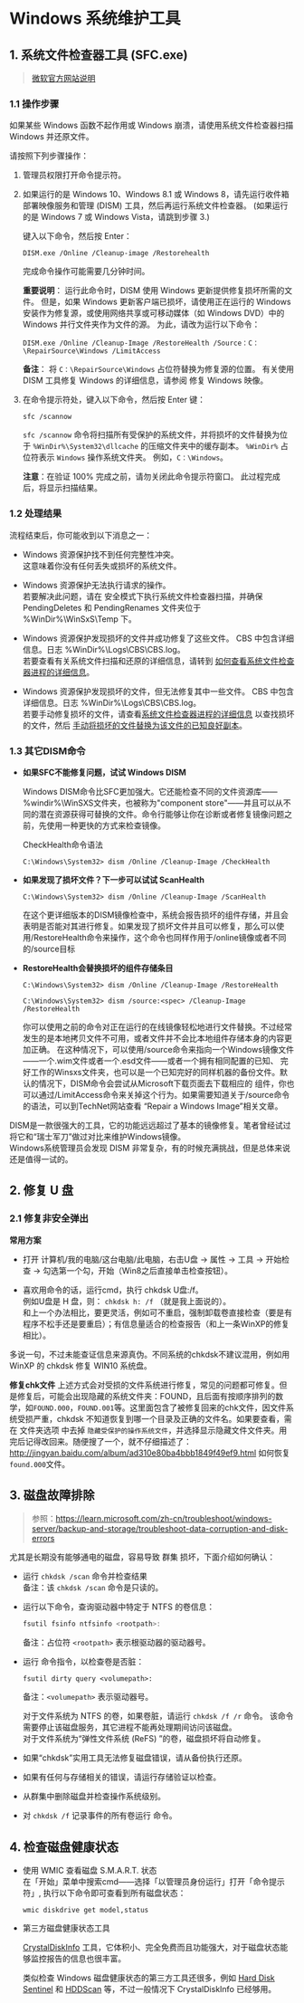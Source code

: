 # Windows 系统维护工具

## 1. 系统文件检查器工具 (SFC.exe) 

> [微软官方网站说明](https://support.microsoft.com/zh-cn/topic/%E4%BD%BF%E7%94%A8%E7%B3%BB%E7%BB%9F%E6%96%87%E4%BB%B6%E6%A3%80%E6%9F%A5%E5%99%A8%E5%B7%A5%E5%85%B7%E4%BF%AE%E5%A4%8D%E4%B8%A2%E5%A4%B1%E6%88%96%E6%8D%9F%E5%9D%8F%E7%9A%84%E7%B3%BB%E7%BB%9F%E6%96%87%E4%BB%B6-79aa86cb-ca52-166a-92a3-966e85d4094e)

### 1.1 操作步骤

如果某些 Windows 函数不起作用或 Windows 崩溃，请使用系统文件检查器扫描 Windows 并还原文件。  

请按照下列步骤操作：

1. 管理员权限打开命令提示符。    

2. 如果运行的是 Windows 10、Windows 8.1 或 Windows 8，请先运行收件箱部署映像服务和管理 (DISM) 工具，然后再运行系统文件检查器。  (如果运行的是 Windows 7 或 Windows Vista，请跳到步骤 3.)  

    键入以下命令，然后按 Enter：

    ```
    DISM.exe /Online /Cleanup-image /Restorehealth
    ```

    完成命令操作可能需要几分钟时间。

    **重要说明**： 运行此命令时，DISM 使用 Windows 更新提供修复损坏所需的文件。 但是，如果 Windows 更新客户端已损坏，请使用正在运行的 Windows 安装作为修复源，或使用网络共享或可移动媒体（如 Windows DVD）中的 Windows 并行文件夹作为文件的源。 为此，请改为运行以下命令：

    ```
    DISM.exe /Online /Cleanup-Image /RestoreHealth /Source：C：\RepairSource\Windows /LimitAccess
    ```

    **备注**： 将 `C：\RepairSource\Windows` 占位符替换为修复源的位置。 有关使用 DISM 工具修复 Windows 的详细信息，请参阅 修复 Windows 映像。

3. 在命令提示符处，键入以下命令，然后按 Enter 键：

    ```
    sfc /scannow
    ```

    `sfc /scannow` 命令将扫描所有受保护的系统文件，并将损坏的文件替换为位于 `%WinDir%\System32\dllcache` 的压缩文件夹中的缓存副本。
    `%WinDir%` 占位符表示 `Windows` 操作系统文件夹。 例如，`C：\Windows`。

    **注意**：在验证 100% 完成之前，请勿关闭此命令提示符窗口。 此过程完成后，将显示扫描结果。

### 1.2 处理结果

流程结束后，你可能收到以下消息之一：

- Windows 资源保护找不到任何完整性冲突。  
  这意味着你没有任何丢失或损坏的系统文件。
  
- Windows 资源保护无法执行请求的操作。  
  若要解决此问题，请在 安全模式下执行系统文件检查器扫描，并确保 PendingDeletes 和 PendingRenames 文件夹位于 %WinDir%\WinSxS\Temp 下。
  
- Windows 资源保护发现损坏的文件并成功修复了这些文件。 CBS 中包含详细信息。日志 %WinDir%\Logs\CBS\CBS.log。  
  若要查看有关系统文件扫描和还原的详细信息，请转到 [如何查看系统文件检查器进程的详细信息](https://support.microsoft.com/zh-cn/topic/%E4%BD%BF%E7%94%A8%E7%B3%BB%E7%BB%9F%E6%96%87%E4%BB%B6%E6%A3%80%E6%9F%A5%E5%99%A8%E5%B7%A5%E5%85%B7%E4%BF%AE%E5%A4%8D%E4%B8%A2%E5%A4%B1%E6%88%96%E6%8D%9F%E5%9D%8F%E7%9A%84%E7%B3%BB%E7%BB%9F%E6%96%87%E4%BB%B6-79aa86cb-ca52-166a-92a3-966e85d4094e#bkmk_cbs_log)。
  
- Windows 资源保护发现损坏的文件，但无法修复其中一些文件。 CBS 中包含详细信息。日志 %WinDir%\Logs\CBS\CBS.log。  
    若要手动修复损坏的文件，请查看[系统文件检查器进程的详细信息](https://support.microsoft.com/zh-cn/topic/%E4%BD%BF%E7%94%A8%E7%B3%BB%E7%BB%9F%E6%96%87%E4%BB%B6%E6%A3%80%E6%9F%A5%E5%99%A8%E5%B7%A5%E5%85%B7%E4%BF%AE%E5%A4%8D%E4%B8%A2%E5%A4%B1%E6%88%96%E6%8D%9F%E5%9D%8F%E7%9A%84%E7%B3%BB%E7%BB%9F%E6%96%87%E4%BB%B6-79aa86cb-ca52-166a-92a3-966e85d4094e#bkmk_cbs_log) 以查找损坏的文件，然后 [手动将损坏的文件替换为该文件的已知良好副本](https://support.microsoft.com/zh-cn/topic/%E4%BD%BF%E7%94%A8%E7%B3%BB%E7%BB%9F%E6%96%87%E4%BB%B6%E6%A3%80%E6%9F%A5%E5%99%A8%E5%B7%A5%E5%85%B7%E4%BF%AE%E5%A4%8D%E4%B8%A2%E5%A4%B1%E6%88%96%E6%8D%9F%E5%9D%8F%E7%9A%84%E7%B3%BB%E7%BB%9F%E6%96%87%E4%BB%B6-79aa86cb-ca52-166a-92a3-966e85d4094e#bkmk_manually_repair)。

### 1.3 其它DISM命令

- **如果SFC不能修复问题，试试 Windows DISM**

  Windows DISM命令比SFC更加强大。它还能检查不同的文件资源库——%windir%\WinSXS文件夹，也被称为"component store"——并且可以从不同的潜在资源获得可替换的文件。命令行能够让你在诊断或者修复镜像问题之前，先使用一种更快的方式来检查镜像。

  CheckHealth命令语法

  ```
  C:\Windows\System32> dism /Online /Cleanup-Image /CheckHealth
  ```
  
- **如果发现了损坏文件？下一步可以试试 ScanHealth**

  ```
  C:\Windows\System32> dism /Online /Cleanup-Image /ScanHealth
  ```

  在这个更详细版本的DISM镜像检查中，系统会报告损坏的组件存储，并且会表明是否能对其进行修复。如果发现了损坏文件并且可以修复，那么可以使用/RestoreHealth命令来操作，这个命令也同样作用于/online镜像或者不同的/source目标

- **RestoreHealth会替换损坏的组件存储条目**

  ```
  C:\Windows\System32> dism /Online /Cleanup-Image /RestoreHealth
  
  C:\Windows\System32> dism /source:<spec> /Cleanup-Image /RestoreHealth
  ```

  你可以使用之前的命令对正在运行的在线镜像轻松地进行文件替换。不过经常发生的是本地拷贝文件不可用，或者文件并不会比本地组件存储本身的内容更加正确。 在这种情况下，可以使用/source命令来指向一个Windows镜像文件——一个.wim文件或者一个.esd文件——或者一个拥有相同配置的已知、 完好工作的Winsxs文件夹，也可以是一个已知完好的同样机器的备份文件。默认的情况下，DISM命令会尝试从Microsoft下载页面去下载相应的 组件，你也可以通过/LimitAccess命令来关掉这个行为。如果需要知道关于/source命令的语法，可以到TechNet网站查看 “Repair a Windows Image”相关文章。

DISM是一款很强大的工具，它的功能远远超过了基本的镜像修复。笔者曾经试过将它和“瑞士军刀”做过对比来维护Windows镜像。  
Windows系统管理员会发现 DISM 非常复杂，有的时候充满挑战，但是总体来说还是值得一试的。

## 2. 修复 U 盘

### 2.1 修复非安全弹出

**常用方案**

- 打开 计算机/我的电脑/这台电脑/此电脑，右击U盘 → 属性 → 工具 → 开始检查 → 勾选第一个勾，开始（Win8之后直接单击检查按钮）。

- 喜欢用命令的话，运行cmd，执行  chkdsk U盘:/f。  
  例如U盘是 H 盘，则：  `chkdsk h: /f` （就是我上面说的）。  
  和上一个办法相比，要更灵活，例如可不重启，强制卸载卷直接检查（要是有程序不松手还是要重启）；有信息量适合的检查报告（和上一条WinXP的修复相比）。

多说一句，不过未能查证信息来源真伪。不同系统的chkdsk不建议混用，例如用 WinXP 的 chkdsk 修复 WIN10 系统盘。

**修复chk文件**
上述方式会对受损的文件系统进行修复，常见的问题都可修复。但是修复后，可能会出现隐藏的系统文件夹：FOUND，且后面有按顺序排列的数学，如`FOUND.000`，`FOUND.001`等。这里面包含了被修复回来的chk文件，因文件系统受损严重，chkdsk 不知道恢复到哪一个目录及正确的文件名。如果要查看，需在 文件夹选项 中去掉 `隐藏受保护的操作系统文件`，并选择显示隐藏文件文件夹。用完后记得改回来。随便搜了一个，就不仔细描述了：http://jingyan.baidu.com/album/ad310e80ba4bbb1849f49ef9.html 如何恢复`found.000`文件。

## 3. 磁盘故障排除

> 参照：https://learn.microsoft.com/zh-cn/troubleshoot/windows-server/backup-and-storage/troubleshoot-data-corruption-and-disk-errors

尤其是长期没有能够通电的磁盘，容易导致 群集 损坏，下面介绍如何确认：

- 运行 `chkdsk /scan` 命令并检查结果  
  备注：该 `chkdsk /scan` 命令是只读的。

- 运行以下命令，查询驱动器中特定于 NTFS 的卷信息：

  ```powershell
  fsutil fsinfo ntfsinfo <rootpath>:
  ```

  备注：占位符 `<rootpath>` 表示根驱动器的驱动器号。
  
- 运行 命令指令，以检查卷是否脏：

  ```
  fsutil dirty query <volumepath>:
  ```

  备注：`<volumepath>` 表示驱动器号。

  对于文件系统为 NTFS 的卷，如果卷脏，请运行 `chkdsk /f /r` 命令。 该命令需要停止该磁盘服务，其它进程不能再处理期间访问该磁盘。  
  对于文件系统为“弹性文件系统 (ReFS) ”的卷，磁盘损坏将自动修复。

- 如果“chkdsk”实用工具无法修复磁盘错误，请从备份执行还原。

- 如果有任何与存储相关的错误，请运行存储验证以检查。

- 从群集中删除磁盘并检查操作系统级别。

- 对 `chkdsk /f` 记录事件的所有卷运行 命令。

## 4. 检查磁盘健康状态

- 使用 WMIC 查看磁盘 S.M.A.R.T. 状态  
  在「开始」菜单中搜索cmd——选择「以管理员身份运行」打开「命令提示符」, 执行以下命令即可查看到所有磁盘状态：

  ```
  wmic diskdrive get model,status
  ```

- 第三方磁盘健康状态工具

  [CrystalDiskInfo](https://crystalmark.info/en/download/) 工具，它体积小、完全免费而且功能强大，对于磁盘状态能够监控报告的信息也很丰富。

  类似检查 Windows 磁盘健康状态的第三方工具还很多，例如 [Hard Disk Sentinel](http://www.hdsentinel.com/) 和 [HDDScan](http://hddscan.com/) 等，不过一般情况下 CrystalDiskInfo 已经够用。
